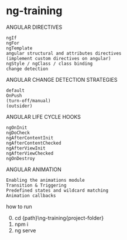 # ng-training
ANGULAR DIRECTIVES

    ngIf
    ngFor
    ngTemplate
    angular structural and attributes directives
    (implement custom directives on angular)
    ngStyle / ngClass / class binding
    change detection


ANGULAR CHANGE DETECTION STRATEGIES

    default
    OnPush
    (turn-off/manual)
    (outsider)

ANGULAR LIFE CYCLE HOOKS 

    ngOnInit
    ngDoCheck
    ngAfterContentInit 
    ngAfterContentChecked 
    ngAfterViewInit
    ngAfterViewChecked 
    ngOnDestroy 

ANGULAR ANIMATION

    Enabling the animations module
    Transition & Triggering
    Predefined states and wildcard matching
    Animation callbacks

how to run

0) cd {path}\ng-training\{project-folder}
1) npm i
2) ng serve
